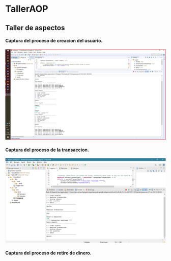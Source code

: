 # TallerAOP
## Taller de aspectos

#### Captura del proceso de creacion del usuario.

![foto usuarios](Capturas/CREAR-USUARIO.PNG)

#### Captura del proceso de la transaccion.

![foto usuarios](Capturas/Pointcuttransaccion.PNG)

#### Captura del proceso de retiro de dinero.